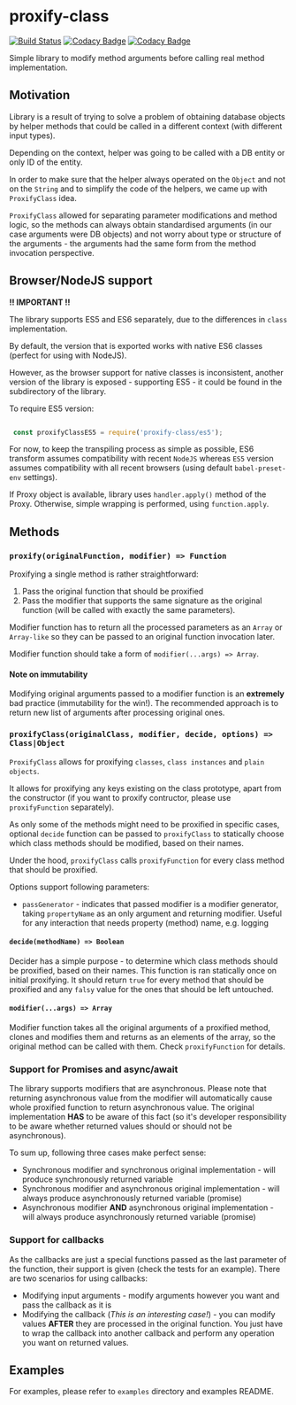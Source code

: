 # proxify-class
[![Build Status](https://travis-ci.org/SzybkiSasza/proxify-class.svg?branch=develop)](https://travis-ci.org/SzybkiSasza/proxify-class)
[![Codacy Badge](https://api.codacy.com/project/badge/Grade/686fbd2f8b274a6fba02c710b9d33561)](https://www.codacy.com/app/SzybkiSasza/proxify-class?utm_source=github.com&amp;utm_medium=referral&amp;utm_content=SzybkiSasza/proxify-class&amp;utm_campaign=Badge_Grade)
[![Codacy Badge](https://api.codacy.com/project/badge/Coverage/686fbd2f8b274a6fba02c710b9d33561)](https://www.codacy.com/app/SzybkiSasza/proxify-class?utm_source=github.com&amp;utm_medium=referral&amp;utm_content=SzybkiSasza/proxify-class&amp;utm_campaign=Badge_Coverage)

Simple library to modify method arguments before calling real method implementation.

## Motivation

Library is a result of trying to solve a problem of obtaining database objects by helper methods that could be called in a different context (with different input types).

Depending on the context, helper was going to be called with a DB entity or only ID of the entity.

In order to make sure that the helper always operated on the `Object` and not on the `String` and to simplify the code of the helpers, we came up with `ProxifyClass` idea.

`ProxifyClass` allowed for separating parameter modifications and method logic, so the methods can always obtain standardised arguments (in our case arguments were DB objects) and not worry about type or structure of the arguments - the arguments had the same form from the method invocation perspective.

## Browser/NodeJS support

**!! IMPORTANT !!**

The library supports ES5 and ES6 separately, due to the differences in `class` implementation.

By default, the version that is exported works with native ES6 classes (perfect for using with NodeJS).

However, as the browser support for native classes is inconsistent, another version of the library is exposed - supporting ES5 - it could be found in the subdirectory of the library.

To require ES5 version:

```javascript

 const proxifyClassES5 = require('proxify-class/es5');
```

For now, to keep the transpiling process as simple as possible, ES6 transform assumes compatibility with recent `NodeJS` whereas `ES5` version assumes compatibility with all recent browsers (using default `babel-preset-env` settings).

If Proxy object is available, library uses `handler.apply()` method of the Proxy. Otherwise, simple wrapping is performed, using `function.apply`.

## Methods

### `proxify(originalFunction, modifier) => Function`

Proxifying a single method is rather straightforward:

1. Pass the original function that should be proxified
2. Pass the modifier that supports the same signature as the original function (will be called with exactly the same parameters).

Modifier function has to return all the processed parameters as an `Array` or `Array-like` so they can be passed to an original function invocation later.

Modifier function should take a form of `modifier(...args) => Array`.

#### Note on immutability

Modifying original arguments passed to a modifier function is an **extremely** bad practice (immutability for the win!). The recommended approach is to return new list of arguments after processing original ones.

### `proxifyClass(originalClass, modifier, decide, options) => Class|Object`

`ProxifyClass` allows for proxifying `classes`, `class instances` and `plain objects`.

It allows for proxifying any keys existing on the class prototype, apart from the constructor (if you want to proxify contructor, please use `proxifyFunction` separately).

As only some of the methods might need to be proxified in specific cases, optional `decide` function can be passed to `proxifyClass` to statically choose which class methods should be modified, based on their names.

Under the hood, `proxifyClass` calls `proxifyFunction` for every class method that should be proxified.

Options support following parameters:

 - `passGenerator` - indicates that passed modifier is a modifier generator, taking `propertyName` as an only argument and returning  modifier. Useful for any interaction that needs property (method) name, e.g. logging

#### `decide(methodName) => Boolean`

Decider has a simple purpose - to determine which class methods should be proxified, based on their names. This function is ran statically once on initial proxifying. It should return `true` for every method that should be proxified and any `falsy` value for the ones that should be left untouched.

#### `modifier(...args) => Array`

Modifier function takes all the original arguments of a proxified method, clones and modifies them and returns as an elements of the array, so the original method can be called with them. Check `proxifyFunction` for details.

### Support for Promises and async/await

The library supports modifiers that are asynchronous. Please note that returning asynchronous value from the modifier will automatically cause whole proxified function to return asynchronous value. The original implementation **HAS** to be aware of this fact (so it's developer responsibility to be aware whether returned values should or should not be asynchronous).

To sum up, following three cases make perfect sense:

- Synchronous modifier and synchronous original implementation - will produce synchronously returned variable
- Synchronous modifier and asynchronous original implementation - will always produce asynchronously returned variable (promise)
- Asynchronous modifier **AND** asynchronous original implementation - will always produce asynchronously returned variable (promise)

### Support for callbacks

As the callbacks are just a special functions passed as the last parameter of the function, their support is given (check the tests for an example). There are two scenarios for using callbacks:

- Modifying input arguments - modify arguments however you want and pass the callback as it is
- Modifying the callback (*This is an interesting case!*) - you can modify values **AFTER** they are processed in the original function. You just have to wrap the callback into another callback and perform any operation you want on returned values.

## Examples

For examples, please refer to `examples` directory and examples README.

